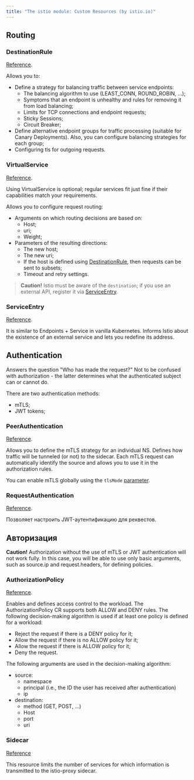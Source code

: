 ```yaml
---
title: "The istio module: Custom Resources (by istio.io)"
---
```


## Routing

### DestinationRule

[Reference](https://istio.io/latest/docs/reference/config/networking/destination-rule/).

Allows you to:
* Define a strategy for balancing traffic between service endpoints:
  * The balancing algorithm to use (LEAST_CONN, ROUND_ROBIN, ...);
  * Symptoms that an endpoint is unhealthy and rules for removing it from load balancing;
  * Limits for TCP connections and endpoint requests;
  * Sticky Sessions;
  * Circuit Breaker;
* Define alternative endpoint groups for traffic processing (suitable for Canary Deployments). Also, you can configure balancing strategies for each group;
* Configuring tls for outgoing requests.

### VirtualService

[Reference](https://istio.io/latest/docs/reference/config/networking/virtual-service/).

Using VirtualService is optional; regular services fit just fine if their capabilities match your requirements.

Allows you to configure request routing:
* Arguments on which routing decisions are based on:
  * Host;
  * uri;
  * Weight;
* Parameters of the resulting directions:
  * The new host;
  * The new uri;
  * If the host is defined using [DestinationRule](#destinationrule), then requests can be sent to subsets;
  * Timeout and retry settings.

> **Caution!** Istio must be aware of the `destination`; if you use an external API, register it via [ServiceEntry](#serviceentry).

### ServiceEntry

[Reference](https://istio.io/latest/docs/reference/config/networking/service-entry/).

It is similar to Endpoints + Service in vanilla Kubernetes. Informs Istio about the existence of an external service and lets you redefine its address.

## Authentication

Answers the question "Who has made the request?" Not to be confused with authorization - the latter determines what the authenticated subject can or cannot do.

There are two authentication methods:
* mTLS;
* JWT tokens;

### PeerAuthentication

[Reference](https://istio.io/latest/docs/reference/config/security/peer_authentication/).

Allows you to define the mTLS strategy for an individual NS. Defines how traffic will be tunneled (or not) to the sidecar. Each mTLS request can automatically identify the source and allows you to use it in the authorization rules.

You can enable mTLS globally using the `tlsMode` [parameter](configuration.html#parameters).

### RequestAuthentication

[Reference](https://istio.io/latest/docs/reference/config/security/request_authentication/).

Позволяет настроить JWT-аутентификацию для реквестов.

## Авторизация

**Caution!** Authorization without the use of mTLS or JWT authentication will not work fully. In this case, you will be able to use only basic arguments, such as source.ip and request.headers, for defining policies.

### AuthorizationPolicy

[Reference](https://istio.io/latest/docs/reference/config/security/authorization-policy/).

Enables and defines access control to the workload. The AuthorizationPolicy CR supports both ALLOW and DENY rules. The following decision-making algorithm is used if at least one policy is defined for a workload:

* Reject the request if there is a DENY policy for it;
* Allow the request if there is no ALLOW policy for it;
* Allow the request if there is ALLOW policy for it;
* Deny the request.

The following arguments are used in the decision-making algorithm:
* source:
  * namespace
  * principal (i.e., the ID the user has received after authentication)
  * ip
* destination:
  * method (GET, POST, ...)
  * Host
  * port
  * uri


### Sidecar

[Reference](https://istio.io/latest/docs/reference/config/networking/sidecar/)

This resource limits the number of services for which information is transmitted to the istio-proxy sidecar.
